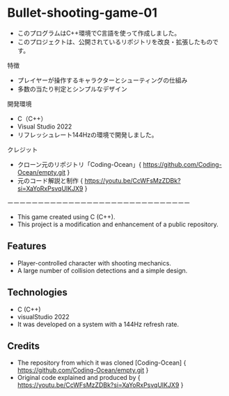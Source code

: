 ﻿# Bullet-shooting-game-01
- このプログラムはC++環境でC言語を使って作成しました。
- このプロジェクトは、公開されているリポジトリを改良・拡張したものです。

特徴
- プレイヤーが操作するキャラクターとシューティングの仕組み
- 多数の当たり判定とシンプルなデザイン

開発環境
- C（C++）
- Visual Studio 2022
- リフレッシュレート144Hzの環境で開発しました。

クレジット
- クローン元のリポジトリ「Coding-Ocean」{ https://github.com/Coding-Ocean/empty.git }
- 元のコード解説と制作 { https://youtu.be/CcWFsMzZDBk?si=XaYoRxPsvqUlKJX9 }

 ーーーーーーーーーーーーーーーーーーーーーーーーーーーーーー

- This game created using C (C++).
- This project is a modification and enhancement of a public repository. 

## Features
- Player-controlled character with shooting mechanics.
- A large number of collision detections and a simple design.

## Technologies
- C (C++)
- visualStudio 2022
- It was developed on a system with a 144Hz refresh rate.

## Credits
- The repository from which it was cloned [Coding-Ocean] { https://github.com/Coding-Ocean/empty.git }
- Original code explained and produced by { https://youtu.be/CcWFsMzZDBk?si=XaYoRxPsvqUlKJX9 }
